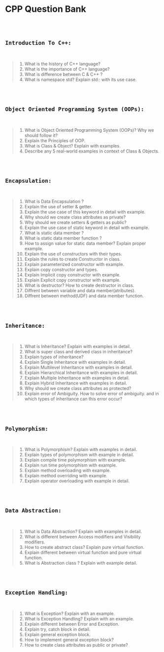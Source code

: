 # CPP Question Bank

<br><br>

## `Introduction To C++:`

<br>

>  1. What is the history of C++ language?
>  2. What is the importance of C++ language?
>  3. What is difference between C & C++ ?
>  4. What is namespace std? Explain std:: with its use case.

<br><br>

## `Object Oriented Programming System (OOPs):`

<br>

> 1. What is Object Oriented Programming System (OOPs)? Why we should follow it?
> 2. Explain the Principles of OOP.
> 3. What is Class & Object? Explain with examples.
> 4. Describe any 5 real-world examples in context of Class & Objects.

<br><br>

## `Encapsulation:`

<br>

> 1. What is Data Encapsulation ?
> 2. Explain the use of setter & getter.
> 3. Explain the use case of this keyword in detail with example.
> 4. Why should we create class attributes as private?
> 5. Why should we create setters & getters as public?
> 6. Explain the use case of static keyword in detail with example.
> 7. What is static data member ?
> 8. What is static data member function ?
> 9. How to assign value for static data member? Explain proper example.
> 10. Explain the use of constructors with their types.
> 11. Explain the rules to create Constructor in class.
> 12. Explain parameterized constructor with example.
> 13. Explain copy constructor and types.
> 14. Explain Implicit copy constructor with example.
> 15. Explain Explicit copy constructor with example.
> 16. What is destructor? How to create destructor in class.
> 17. Diffrent between variable and data member(atributes).
> 18. Diffrent between method(UDF) and data member function. 

<br><br>

## `Inheritance:`

<br>

> 1. What is Inheritance? Explain with examples in detail.
> 2. What is super class and derived class in inheritance?
> 3. Explain types of inheritance?
> 4. Explain Single Inheritance with examples in detail.
> 5. Explain Multilevel Inheritance with examples in detail.
> 6. Explain Hierarchical Inheritance with examples in detail.
> 7. Explain Multiple Inheritance with examples in detail.
> 8. Explain Hybrid Inheritance with examples in detail.
> 9. Why should we create class attributes as protected?
> 10. Explain error of Ambiguity. How to solve error of ambiguity. and in which types of inheritance can this error occur?


<br><br>

## `Polymorphism:`

<br>

> 1. What is Polymorphism? Explain with examples in detail.
> 2. Explain types of polymorphism with example in detail.
> 3. Explain compile time polymorphism with example.
> 4. Explain run time polymorphism with example.
> 5. Explain method overloading with example.
> 6. Explain method overriding with example.
> 7. Explain operator overloading with example in detail.

<br><br>


## `Data Abstraction:`

<br>

> 1. What is Data Abstraction? Explain with examples in detail.
> 2. What is different between Access modifiers and Visibility modifiers.
> 3. How to create abstract class? Explain pure virtual function.
> 4. Explain different between virtual function and pure virtual function.
> 5. What is Abstraction class ? Explain with example detail.


<br><br>

## `Exception Handling:`

<br>

> 1. What is Exception? Explain with an example.
> 2. What is Exception Handling? Explain with an example.
> 3. Explain different between Error and Exception.
> 4. Explain try, catch block in detail.
> 5. Explain general exception block.
> 6. How to implement general exception block?
> 7. How to create class attributes as public or private?  










